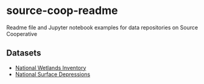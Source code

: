 # source-coop-readme

Readme file and Jupyter notebook examples for data repositories on Source Cooperative

## Datasets

- [National Wetlands Inventory](https://beta.source.coop/repositories/giswqs/nwi/description)
- [National Surface Depressions](https://beta.source.coop/repositories/giswqs/depressions/description)
